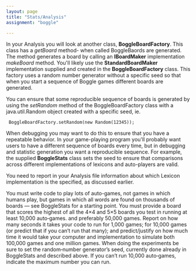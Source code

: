 ```yaml
---
layout: page
title: "Stats/Analysis"
assignment: "boggle"

---
```



In your Analysis you will look at another class, **BoggleBoardFactory**. This class has a *getBoard* method- when called BoggleBaords are generated. The method generates a board by calling an **IBoardMaker** implementation *makeBoard* method. You'll likely use the **StandardBoardMaker** implementation supplied and created in the **BoggleBoardFactory** class.  This factory uses a random number generator without a specific seed so that when you start a sequence of Boggle games different boards are generated.

You can ensure that some reproducible sequence of boards is generated by using the *setRandom* method of the BoggleBoardFactory class with a java.util.Random object created with a specific seed, ie. 

<code> BoggleBoardFactory.setRandom(new Random(12345)); </code>

When debugging you may want to do this to ensure that you have a repeatable behavior. In your game-playing program you'll probably want users to have a different sequence of boards every time, but in debugging and statistic generation you want a reproducible sequence. For example, the supplied **BoggleStats** class sets the seed to ensure that comparisons across different implementations of lexicons and auto-players are valid. 

You need to report in your Analysis file information about which Lexicon implementation is the specified, as discussed earlier. 

You must write code to play lots of auto-games, not games in which humans play, but games in which all words are found on thousands of boards — see BoggleStats for a starting point. You must provide a board that scores the highest of all the 4×4 and 5×5 boards you test in running at least 10,000 auto‐games. and preferably 50,000 games. Report on how many seconds it takes your code to run for 1,000 games; for 10,000 games (or predict that if you can’t run that many); and predict/justify on how much time it would take your computer and implementation to simulate both 100,000 games and one million games. When doing the experiments be sure to set the random‐number generator’s seed, currently done already in BoggleStats and described above. If you can’t run 10,000 auto‐games, indicate the maximum number you can run.